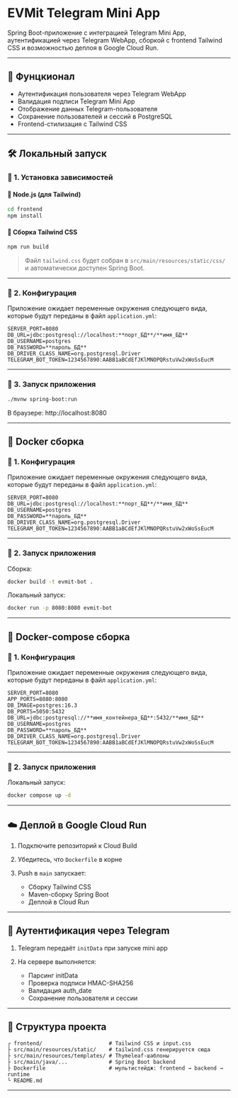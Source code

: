# EVMit Telegram Mini App

Spring Boot-приложение с интеграцией Telegram Mini App, аутентификацией через Telegram WebApp, сборкой с frontend Tailwind CSS и возможностью деплоя в Google Cloud Run.

---

## 🚀 Фунцкионал

* Аутентификация пользователя через Telegram WebApp
* Валидация подписи Telegram Mini App
* Отображение данных Telegram-пользователя
* Сохранение пользователей и сессий в PostgreSQL
* Frontend-стилизация с Tailwind CSS

---

## 🛠️ Локальный запуск

### 🔧 1. Установка зависимостей

#### 📆 Node.js (для Tailwind)

```bash
cd frontend
npm install
```

#### 🧵 Сборка Tailwind CSS

```bash
npm run build
```

> Файл `tailwind.css` будет собран в `src/main/resources/static/css/` и автоматически доступен Spring Boot.

---

### 🐘 2. Конфигурация

Приложение ожидает переменные окружения следующего вида, которые будут переданы в файл `application.yml`:

```.env
SERVER_PORT=8080
DB_URL=jdbc:postgresql://localhost:**порт_БД**/**имя_БД**
DB_USERNAME=postgres
DB_PASSWORD=**пароль_БД**
DB_DRIVER_CLASS_NAME=org.postgresql.Driver
TELEGRAM_BOT_TOKEN=1234567890:AABB1aBCdEfJKlMNOPQRstuVw2xWoSsEucM
```

---

### 🏃 3. Запуск приложения

```bash
./mvnw spring-boot:run
```

В браузере: http\://localhost:8080

---

## 🐳 Docker сборка

### 🐘 1. Конфигурация

Приложение ожидает переменные окружения следующего вида, которые будут переданы в файл `application.yml`:

```.env
SERVER_PORT=8080
DB_URL=jdbc:postgresql://localhost:**порт_БД**/**имя_БД**
DB_USERNAME=postgres
DB_PASSWORD=**пароль_БД**
DB_DRIVER_CLASS_NAME=org.postgresql.Driver
TELEGRAM_BOT_TOKEN=1234567890:AABB1aBCdEfJKlMNOPQRstuVw2xWoSsEucM
```

---

### 🏃 2. Запуск приложения

Сборка:

```bash
docker build -t evmit-bot .
```

Локальный запуск:

```bash
docker run -p 8080:8080 evmit-bot
```

---

## 🐳 Docker-compose сборка

### 🐘 1. Конфигурация

Приложение ожидает переменные окружения следующего вида, которые будут переданы в файл `application.yml`:

```.env
SERVER_PORT=8080
APP_PORTS=8080:8080
DB_IMAGE=postgres:16.3
DB_PORTS=5050:5432
DB_URL=jdbc:postgresql://**имя_контейнера_БД**:5432/**имя_БД**
DB_USERNAME=postgres
DB_PASSWORD=**пароль_БД**
DB_DRIVER_CLASS_NAME=org.postgresql.Driver
TELEGRAM_BOT_TOKEN=1234567890:AABB1aBCdEfJKlMNOPQRstuVw2xWoSsEucM
```

---

### 🏃 2. Запуск приложения

Локальный запуск:

```bash
docker compose up -d   
```

---

## ☁️ Деплой в Google Cloud Run

1. Подключите репозиторий к Cloud Build
2. Убедитесь, что `Dockerfile` в корне
3. Push в `main` запускает:

   * Сборку Tailwind CSS
   * Maven-сборку Spring Boot
   * Деплой в Cloud Run

---

## 🔐 Аутентификация через Telegram

1. Telegram передаёт `initData` при запуске mini app
2. На сервере выполняется:

   * Парсинг initData
   * Проверка подписи HMAC-SHA256
   * Валидация auth\_date
   * Сохранение пользователя и сессии

---

## 🧱 Структура проекта

```
┌ frontend/                     # Tailwind CSS и input.css
├ src/main/resources/static/    # tailwind.css генерируется сюда
├ src/main/resources/templates/ # Thymeleaf-шаблоны
├ src/main/java/...             # Spring Boot backend
├ Dockerfile                    # мультистейдж: frontend → backend → runtime
└ README.md

```

---
